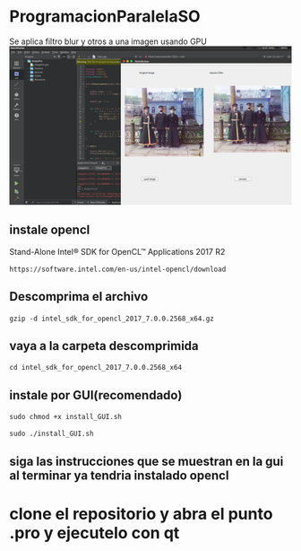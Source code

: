# ProgramacionParalelaSO
Se aplica filtro blur y otros a una imagen usando GPU
![alt text](https://github.com/Alg0r1thmic/ProgramacionParalelaSO/blob/master/Captura%20de%20pantalla%20de%202018-12-04%2019-15-04.png)

## instale opencl 

Stand-Alone Intel® SDK for OpenCL™ Applications 2017 R2
```shell
https://software.intel.com/en-us/intel-opencl/download

```

## Descomprima el archivo 
```shell
gzip -d intel_sdk_for_opencl_2017_7.0.0.2568_x64.gz
```

## vaya a la carpeta descomprimida
```shell
cd intel_sdk_for_opencl_2017_7.0.0.2568_x64
```
## instale por GUI(recomendado)
```shell
sudo chmod +x install_GUI.sh
```
```shell
sudo ./install_GUI.sh
```
## siga las instrucciones que se muestran en la gui al terminar ya tendria instalado opencl


# clone el repositorio  y abra el punto .pro y ejecutelo con qt  
